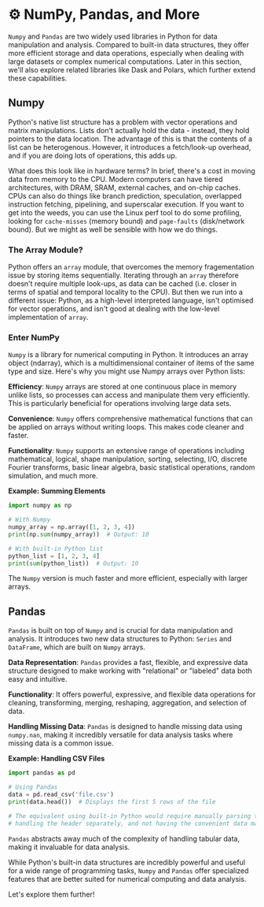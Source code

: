 # ⚙️ NumPy, Pandas, and More

`Numpy` and `Pandas` are two widely used libraries in Python for data manipulation and analysis. Compared to built-in data structures, they offer more efficient storage and data operations, especially when dealing with large datasets or complex numerical computations. Later in this section, we'll also explore related libraries like Dask and Polars, which further extend these capabilities. 

## Numpy

Python's native list structure has a problem with vector operations and matrix manipulations. Lists don't actually hold the data - instead, they hold pointers to the data location. The advantage of this is that the contents of a list can be heterogenous. However, it introduces a fetch/look-up overhead, and if you are doing lots of operations, this adds up.

What does this look like in hardware terms? In brief, there's a cost in moving data from memory to the CPU. Modern computers can have tiered architectures, with DRAM, SRAM, external caches, and on-chip caches. CPUs can also do things like branch prediction, speculation, overlapped instruction fetching, pipelining, and superscalar execution. If you want to get into the weeds, you can use the Linux perf tool to do some profiling, looking for `cache-misses` (memory bound) and `page-faults` (disk/network bound). But we might as well be sensible with how we do things.

### The Array Module?

Python offers an `array` module, that overcomes the memory fragementation issue by storing items sequentially. Iterating through an `array` therefore doesn't require multiple look-ups, as data can be cached (i.e. closer in terms of spatial and temporal locality to the CPU). But then we run into a different issue: Python, as a high-level interpreted language, isn't optimised for vector operations, and isn't good at dealing with the low-level implementation of `array`.

### Enter NumPy

`Numpy` is a library for numerical computing in Python. It introduces an array object (ndarray), which is a multidimensional container of items of the same type and size. Here's why you might use Numpy arrays over Python lists:

**Efficiency**: `Numpy` arrays are stored at one continuous place in memory unlike lists, so processes can access and manipulate them very efficiently. This is particularly beneficial for operations involving large data sets.

**Convenience**: `Numpy` offers comprehensive mathematical functions that can be applied on arrays without writing loops. This makes code cleaner and faster.

**Functionality**: `Numpy` supports an extensive range of operations including mathematical, logical, shape manipulation, sorting, selecting, I/O, discrete Fourier transforms, basic linear algebra, basic statistical operations, random simulation, and much more.

**Example: Summing Elements**

```python
import numpy as np

# With Numpy
numpy_array = np.array([1, 2, 3, 4])
print(np.sum(numpy_array))  # Output: 10

# With built-in Python list
python_list = [1, 2, 3, 4]
print(sum(python_list))  # Output: 10
```

The `Numpy` version is much faster and more efficient, especially with larger arrays.

## Pandas

`Pandas` is built on top of `Numpy` and is crucial for data manipulation and analysis. It introduces two new data structures to Python: `Series` and `DataFrame`, which are built on `Numpy` arrays.

**Data Representation**: `Pandas` provides a fast, flexible, and expressive data structure designed to make working with "relational" or "labeled" data both easy and intuitive.

**Functionality**: It offers powerful, expressive, and flexible data operations for cleaning, transforming, merging, reshaping, aggregation, and selection of data.

**Handling Missing Data**: `Pandas` is designed to handle missing data using `numpy.nan`, making it incredibly versatile for data analysis tasks where missing data is a common issue.

**Example: Handling CSV Files**

```python
import pandas as pd

# Using Pandas
data = pd.read_csv('file.csv')
print(data.head())  # Displays the first 5 rows of the file

# The equivalent using built-in Python would require manually parsing the CSV file into lists or dictionaries,
# handling the header separately, and not having the convenient data manipulation functions that Pandas offers.
```

`Pandas` abstracts away much of the complexity of handling tabular data, making it invaluable for data analysis.

While Python's built-in data structures are incredibly powerful and useful for a wide range of programming tasks, `Numpy` and `Pandas` offer specialized features that are better suited for numerical computing and data analysis. 

Let's explore them further!
